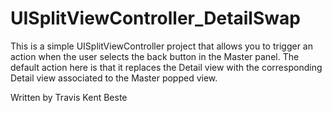 # UISplitViewController_DetailSwap

This is a simple UISplitViewController project that allows you to trigger an action when
the user selects the back button in the Master panel.  The default action here is that it 
replaces the Detail view with the corresponding Detail view associated to the Master popped
view.

Written by Travis Kent Beste
